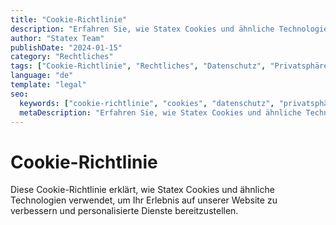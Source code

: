 ```yaml
---
title: "Cookie-Richtlinie"
description: "Erfahren Sie, wie Statex Cookies und ähnliche Technologien verwendet, um Ihr Browsing-Erlebnis zu verbessern und personalisierte Inhalte bereitzustellen."
author: "Statex Team"
publishDate: "2024-01-15"
category: "Rechtliches"
tags: ["Cookie-Richtlinie", "Rechtliches", "Datenschutz", "Privatsphäre", "Cookies"]
language: "de"
template: "legal"
seo:
  keywords: ["cookie-richtlinie", "cookies", "datenschutz", "privatsphäre", "rechtliches", "statex cookies"]
  metaDescription: "Erfahren Sie, wie Statex Cookies und ähnliche Technologien verwendet, um Ihr Browsing-Erlebnis zu verbessern und personalisierte Inhalte bereitzustellen."
---
```


# Cookie-Richtlinie

Diese Cookie-Richtlinie erklärt, wie Statex Cookies und ähnliche Technologien verwendet, um Ihr Erlebnis auf unserer Website zu verbessern und personalisierte Dienste bereitzustellen. 